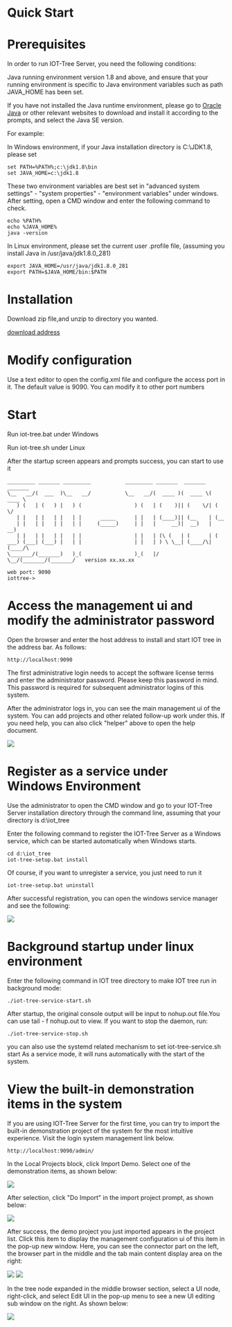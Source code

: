 


 Quick Start
 ==




# Prerequisites

In order to run IOT-Tree Server, you need the following conditions:

Java running environment version 1.8 and above, and ensure that your running environment is specific to Java environment variables such as path JAVA_HOME has been set.

If you have not installed the Java runtime environment, please go to <a href="https://www.oracle.com/java/technologies/" target="_blank">Oracle Java</a> or other relevant websites to download and install it according to the prompts, and select the Java SE version.

For example:

In Windows environment, if your Java installation directory is C:\JDK1.8, please set

```
set PATH=%PATH%;c:\jdk1.8\bin
set JAVA_HOME=c:\jdk1.8
```


These two environment variables are best set in "advanced system settings" - "system properties" - "environment variables" under windows. After setting, open a CMD window and enter the following command to check.

```
echo %PATH%
echo %JAVA_HOME%
java -version
```



In Linux environment, please set the current user .profile file, (assuming you install Java in /usr/java/jdk1.8.0_281)

```
export JAVA_HOME=/usr/java/jdk1.8.0_281
export PATH=$JAVA_HOME/bin:$PATH
```


# Installation

Download zip file,and unzip to directory you wanted.

<a href="http://121.40.64.41/iottree/" target="_blank">download address</a>




# Modify configuration

Use a text editor to open the config.xml file and configure the access port in it. The default value is 9090. You can modify it to other port numbers



# Start

Run iot-tree.bat under Windows

Run iot-tree.sh under Linux

After the startup screen appears and prompts success, you can start to use it

```
_________ _______ _________           _________ _______  _______  _______
\__   __/(  ___  )\__   __/           \__   __/(  ____ )(  ____ \(  ____ \
   ) (   | (   ) |   ) (                 ) (   | (    )|| (    \/| (    \/
   | |   | |   | |   | |      _____      | |   | (____)|| (__    | (__
   | |   | |   | |   | |     (_____)     | |   |     __)|  __)   |  __)
   | |   | |   | |   | |                 | |   | (\ (   | (      | (
___) (___| (___) |   | |                 | |   | ) \ \__| (____/\| (____/\
\_______/(_______)   )_(                 )_(   |/   \__/(_______/(_______/   version xx.xx.xx

web port: 9090
iottree->
```


# Access the management ui and modify the administrator password

Open the browser and enter the host address to install and start IOT tree in the address bar. As follows:

```
http://localhost:9090

```


The first administrative login needs to accept the software license terms and enter the administrator password. Please keep this password in mind. This password is required for subsequent administrator logins of this system.

After the administrator logs in, you can see the main management ui of the system. You can add projects and other related follow-up work under this. If you need help, you can also click "helper" above to open the help document.

<img src="./img/qs_1.png">




# Register as a service under Windows Environment

Use the administrator to open the CMD window and go to your IOT-Tree Server installation directory through the command line, assuming that your directory is d:\iot_tree

Enter the following command to register the IOT-Tree Server as a Windows service, which can be started automatically when Windows starts.
```
cd d:\iot_tree
iot-tree-setup.bat install
```

Of course, if you want to unregister a service, you just need to run it

```
iot-tree-setup.bat uninstall
```
After successful registration, you can open the windows service manager and see the following:

<img src="./img/win_ser.png">



# Background startup under linux environment

Enter the following command in IOT tree directory to make IOT tree run in background mode:

```
./iot-tree-service-start.sh
```

After startup, the original console output will be input to nohup.out file.You can use tail - f nohup.out to view.
If you want to stop the daemon, run:

```
./iot-tree-service-stop.sh
```

you can also use the systemd related mechanism to set iot-tree-service.sh start As a service mode, it will runs automatically with the start of the system.






# View the built-in demonstration items in the system

If you are using IOT-Tree Server for the first time, you can try to import the built-in demonstration project of the system for the most intuitive experience. Visit the login system management link below.
```
http://localhost:9090/admin/
```
In the Local Projects block, click Import Demo. Select one of the demonstration items, as shown below:


<img src="./img/imp_demo1.png" />



After selection, click "Do Import" in the import project prompt, as shown below:


<img src="./img/imp_demo2.png" />



After success, the demo project you just imported appears in the project list. Click this item to display the management configuration ui of this item in the pop-up new window. Here, you can see the connector part on the left, the browser part in the middle and the tab main content display area on the right:


<img src="./img/imp_demo3.png" />
<img src="./img/imp_demo4.png" />



In the tree node expanded in the middle browser section, select a UI node, right-click, and select Edit UI in the pop-up menu to see a new UI editing sub window on the right. As shown below:


<img src="./img/imp_demo5.png" />
